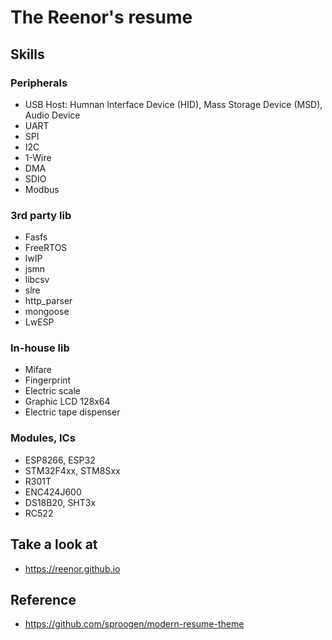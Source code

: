 # The Reenor's resume
## Skills
### Peripherals
- USB Host: Humnan Interface Device (HID), Mass Storage Device (MSD), Audio Device
- UART
- SPI
- I2C
- 1-Wire
- DMA
- SDIO
- Modbus

### 3rd party lib
- Fasfs
- FreeRTOS
- lwIP
- jsmn
- libcsv
- slre
- http_parser
- mongoose
- LwESP

### In-house lib
- Mifare
- Fingerprint
- Electric scale
- Graphic LCD 128x64
- Electric tape dispenser

### Modules, ICs
- ESP8266, ESP32
- STM32F4xx, STM8Sxx
- R301T
- ENC424J600
- DS18B20, SHT3x
- RC522

## Take a look at
- https://reenor.github.io

## Reference
- https://github.com/sproogen/modern-resume-theme

